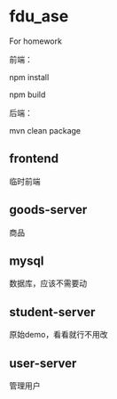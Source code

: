 # fdu_ase
For homework

前端：

npm install

npm build

后端：

mvn clean package

## frontend
临时前端

## goods-server
商品

## mysql
数据库，应该不需要动

## student-server
原始demo，看看就行不用改

## user-server
管理用户

